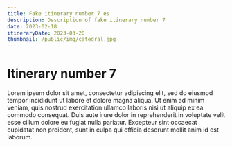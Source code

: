 ```yaml
---
title: Fake itinerary number 7 es 
description: Description of fake itinerary number 7
date: 2023-02-18
itineraryDate: 2023-03-20
thumbnail: /public/img/catedral.jpg
---
```


# Itinerary number 7

Lorem ipsum dolor sit amet, consectetur adipiscing elit, sed do eiusmod tempor incididunt ut labore et dolore magna aliqua. Ut enim ad minim veniam, quis nostrud exercitation ullamco laboris nisi ut aliquip ex ea commodo consequat. Duis aute irure dolor in reprehenderit in voluptate velit esse cillum dolore eu fugiat nulla pariatur. Excepteur sint occaecat cupidatat non proident, sunt in culpa qui officia deserunt mollit anim id est laborum.
